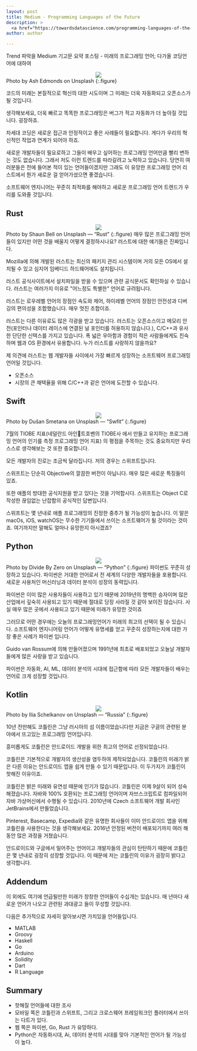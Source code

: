 ```yaml
---
layout: post
title: Medium - Programming Languages of the Future
description: >
  <a href="https://towardsdatascience.com/programming-languages-of-the-future-792a8af879f9">원문 - Michael K. Spencer</a>
author: author

---
```

Trend 파악을 Medium 기고문 요약 포스팅 - 미래의 프로그래밍 언어; 다가올 코딩언어에 대하여

<center>
<img src="https://miro.medium.com/max/11520/0*0-g548q-iM0F_b-t"/>
</center>
Photo by Ash Edmonds on Unsplash
{:.figure}

코드의 미래는 본질적으로 혁신의 대한 시도이며 그 미래는 더욱 자동화되고 오픈소스가 될 것입니다.

생각해보세요, 더욱 빠르고 똑똑한 프로그래밍은 버그가 적고 자동화가 더 높아질 것입니다. 굉장하죠.

차세대 코딩은 새로운 접근과 안정적이고 좋은 사례들이 필요합니다. 게다가 우리의 혁신적인 작업과 연계가 되어야 하죠.

새로운 개발자들이 필요로하고 그들이 배우고 싶어하는 프로그래밍 언어만큼 빨리 변하는 것도 없습니다. 그래서 저도 이런 트렌드를 따라갈려고 노력하고 있습니다. 당연히 여러분들은 전에 들어본 적이 있는 언어들이겠지만 그래도 이 유망한 프로그래밍 언어 리스트에서 뭔가 새로운 걸 얻어가셨으면 좋겠습니다.

소프트웨어 엔지니어는 꾸준히 최적화를 해야하고 새로운 프로그래밍 언어 트렌드가 우리를 도와줄 것입니다.

## Rust
<center>
<img src="https://miro.medium.com/max/12000/0*vozSN0EdmMc8uyMM"/>
</center>
Photo by Shaun Bell on Unsplash — “Rust”
{:.figure}
매우 많은 프로그래밍 언어들이 있지만 어떤 것을 배울지 어떻게 결정하시나요? 러스트에 대한 얘기들은 진짜입니다.

Mozilla에 의해 개발된 러스트는 최신의 패키지 관리 시스템이며 거의 모든 OS에서 설치될 수 있고 심지어 임베디드 하드웨어에도 설치됩니다.

러스트 공식사이트에서 설치파일을 받을 수 있으며 관련 공식문서도 확인하실 수 있습니다. 러스트는 여러가지 이유로 "어느정도 특별한" 언어로 규려됩니다.

러스트는 로우레벨 언어의 장점인 속도와 제어, 하이레벨 언어의 장점인 안전성과 디버깅의 편의성을 조합했습니다. 매우 멋진 조합이죠.

러스트는 다른 이유로도 많은 각광을 받고 있습니다. 러스트는 오픈소스이고 메모리 안전(포인터나 데이터 레이스에 연결된 널 포인터를 허용하지 않습니다.), C/C++과 유사한 단단한 신택스를 가지고 있습니다. 폭 넓은 우아함과 경험이 적은 사람들에게도 친숙하며 웹과 OS 환경에서 유용합니다. 누가 러스트를 사랑하지 않을까요?

제 의견에 러스트는 웹 개발자들 사이에서 가장 빠르게 성장하는 소프트웨어 프로그래밍 언어일 것입니다.
* 오픈소스
* 시장의 큰 채택율을 위해 C/C++과 같은 언어에 도전할 수 있습니다.

## Swift
<center>
<img src="https://miro.medium.com/max/8088/0*08JzwMrrNLI2Jgbp"/>
</center>
Photo by Dušan Smetana on Unsplash — “Swfit”
{:.figure}

7월의 TIOBE 지표(네덜란드 아인트호벤의 TIOBE사 에서 만들고 유지하는 프로그래밍 언어의 인기를 측정 프로그래밍 언어 지표) 의 평점을 주목하는 것도 중요하지만 우리 스스로 생각해보는 것 또한 중요합니다.

모든 개발자의 진로는 조금씩 달라집니다. 저의 경우는 스위프트입니다.

스위프트는 단순히 Objective의 깔끔한 버전이 아닙니다. 매우 많은 새로운 특징들이 있죠.

또한 애플의 방대한 공식지원을 받고 있다는 것을 기억합시다. 스위프트는 Object C로 작성한 끊임없는 난잡함의 공식적인 답변입니다.

스위프트는 몇 년내로 애플 프로그래밍의 진정한 중추가 될 가능성이 높습니다. 이 말은 macOs, iOS, watchOS는 무수한 기기들에서 쓰이는 소프트웨어가 될 것이라는 것이죠. 여기까지만 말해도 얼마나 유망한지 아시겠죠?

## Python
<center>
<img src="https://miro.medium.com/max/12000/0*7CaUc_kiNWoxQAHp"/>
</center>
Photo by Divide By Zero on Unsplash — “Python”
{:.figure}
파이썬도 꾸준히 성장하고 있습니다. 파이썬은 거대한 언어로서 전 세계의 다양한 개발자들을 포용합니다. 새로운 사용처인 머신러닝과 데이터 분석이 성장의 동력입니다.

파이썬은 이미 많은 사용자들이 사용하고 있기 때문에 2019년의 명백한 승자이며 많은 산업에서 깊숙히 사용되고 있기 때문에 절대로 당장 사라질 것 같아 보이진 않습니다. 사실 매우 많은 곳에서 사용되고 있기 때문에 미래가 유망한 것이죠

그러므로 어떤 경우에는 오늘의 프로그래밍언어가 미래의 최고의 선택이 될 수 있습니다. 소프트웨어 엔지니어링 언어가 어떻게 유명세를 얻고 꾸준히 성장하는지에 대한 가장 좋은 사례가 파이썬 입니다.

Guido van Rossum에 의해 만들어졌으며 1991년에 최초로 배포되었고 오늘날 개발자들에게 많은 사랑을 받고 있습니다.

파이썬은 자동화, AI, ML, 데이터 분석의 시대에 접근함에 따라 모든 개발자들이 배우는 언어로 크게 성장할 것입니다.

## Kotlin
<center>
<img src="https://miro.medium.com/max/11668/0*8owBFVhjeNynmS6w"/>
</center>
Photo by Ilia Schelkanov on Unsplash — “Russia”
{:.figure}

10년 전만해도 코틀린은 그냥 러시아의 섬 이름이었습니다만 지금은 구글의 관련된 분야에서 뜨고있는 프로그래밍 언어입니다.

흥미롭게도 코틀린은 안드로이드 개발을 위한 최고의 언어로 선정되었습니다.

코틀린은 기본적으로 개발자의 생산성을 염두하여 제작되었습니다. 코틀린의 미래가 밝은 다른 이유는 안드로이드 앱을 쉽게 만들 수 있기 때문입니다. 이 두가지가 코틀린이 핫해진 이유이죠.

코틀린은 밝은 미래와 유연성 때문에 인기가 많습니다. 코틀린은 이제 9살이 되어 성숙해졌습니다. 자바와 100% 호환되는 프로그래밍 언어이며 자브스크립트로 컴파일되어 자바 가상머신에서 수행될 수 있습니다. 2010년에 Czech 소프트웨어 개발 회사인 JetBrains에서 만들었습니다.

Pinterest, Basecamp, Expedia와 같은 유명한 회사들이 이미 안드로이드 앱을 위해 코틀린을 사용한다는 것을 생각해보세요. 2016년 안정된 버전이 배포되기까지 여러 해동안 많은 과정을 거쳤습니다.

안드로이드와 구글에서 밀어주는 언어이고 개발자들의 관심이 탄탄하기 때문에 코틀린은 몇 년내로 굉장히 성장할 것입니다. 이 때문에 저는 코틀린의 이유가 굉장히 밝다고 생각합니다.

## Addendum
이 외에도 여기에 언급될만한 미래가 창창한 언어들이 수십개는 있습니다. 매 년마다 새로운 언어가 나오고 관련된 과대광고 들이 무성할 것입니다.

다음은 추가적으로 자세히 알아보시면 가치있을 언어들입니다.
* MATLAB
* Groovy
* Haskell
* Go
* Arduino
* Solidity
* Dart
* R Language

## Summary
* 핫해질 언어들에 대한 조사
* 모바일 쪽은 코틀린과 스위프트, 그리고 크로스웨어 프레임워크인 플러터에서 쓰이는 다트가 있다.
* 웹 쪽은 파이썬, Go, Rust 가 유망하다.
* Python은 자동화시대, Ai, 데이터 분석의 시대를 맞아 기본적인 언어가 될 가능성이 높다.
